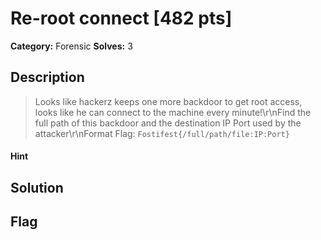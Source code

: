 # Re-root connect [482 pts]

**Category:** Forensic
**Solves:** 3

## Description
>Looks like hackerz keeps one more backdoor to get root access, looks like he can connect to the machine every minute!\r\nFind the full path of this backdoor and the destination IP Port used by the attacker\r\nFormat Flag: `Fostifest{/full/path/file:IP:Port}`

#### Hint 

## Solution

## Flag

